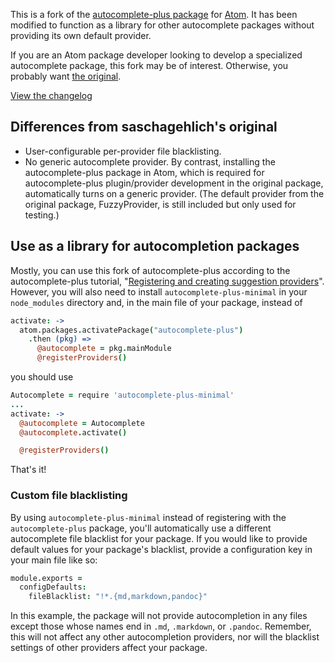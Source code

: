 This is a fork of the [autocomplete-plus package](https://github.com/saschagehlich/autocomplete-plus)
for [Atom](http://atom.io/). It has been modified to function as a library for
other autocomplete packages without providing its own default provider.

If you are an Atom package developer looking to develop a specialized
autocomplete package, this fork may be of interest. Otherwise, you probably want
[the original](https://github.com/saschagehlich/autocomplete-plus).

[View the changelog](https://github.com/apcshields/autocomplete-plus/blob/master/CHANGELOG.md)

## Differences from saschagehlich's original

* User-configurable per-provider file blacklisting.
* No generic autocomplete provider. By contrast, installing the
  autocomplete-plus package in Atom, which is required for autocomplete-plus
  plugin/provider development in the original package, automatically turns on a
  generic provider. (The default provider from the original package,
  FuzzyProvider, is still included but only used for testing.)

## Use as a library for autocompletion packages

Mostly, you can use this fork of autocomplete-plus according to the autocomplete-plus tutorial,
"[Registering and creating suggestion providers](https://github.com/saschagehlich/autocomplete-plus/wiki/Tutorial:-Registering-and-creating-a-suggestion-provider)".
However, you will also need to install `autocomplete-plus-minimal` in your `node_modules`
directory and, in the main file of your package, instead of
```coffeescript
activate: ->
  atom.packages.activatePackage("autocomplete-plus")
    .then (pkg) =>
      @autocomplete = pkg.mainModule
      @registerProviders()
```
you should use
```coffeescript
Autocomplete = require 'autocomplete-plus-minimal'
...
activate: ->
  @autocomplete = Autocomplete
  @autocomplete.activate()

  @registerProviders()
```
That's it!

### Custom file blacklisting
By using `autocomplete-plus-minimal` instead of registering with the
`autocomplete-plus` package, you'll automatically use a different autocomplete
file blacklist for your package. If you would like to provide default values for
your package's blacklist, provide a configuration key in your main file like so:

```coffeescript
module.exports =
  configDefaults:
    fileBlacklist: "!*.{md,markdown,pandoc}"
```

In this example, the package will not provide autocompletion in any files except
those whose names end in `.md`, `.markdown`, or `.pandoc`. Remember, this will
not affect any other autocompletion providers, nor will the blacklist settings
of other providers affect your package.
